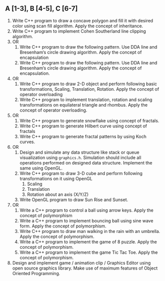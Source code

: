## A [1-3], B [4-5], C [6-7]
1. Write C++ program to draw a concave polygon and fill it with desired color using scan fill
algorithm. Apply the concept of inheritance.
2. Write C++ program to implement Cohen Southerland line clipping algorithm.
3. OR 
    1. Write C++ program to draw the following pattern. Use DDA line and Bresenham‘s circle drawing algorithm. Apply the concept of encapsulation
    2. Write C++ program to draw the following pattern. Use DDA line and Bresenham‘s circle drawing algorithm. Apply the concept of encapsulation.
4. OR
    1. Write C++ program to draw 2-D object and perform following basic transformations, Scaling, Translation, Rotation. Apply the concept of operator overloading
    2. Write C++ program to implement translation, rotation and scaling transformations on equilateral triangle and rhombus. Apply the concept of operator overloading.
5. OR
    1. Write C++ program to generate snowflake using concept of fractals.
    2. Write C++ program to generate Hilbert curve using concept of fractals
    3. Write C++ program to generate fractal patterns by using Koch curves.
6. OR
    1. Design and simulate any data structure like stack or queue visualization using `graphics.h`. Simulation should include all operations performed on designed data structure. Implement the same using OpenGL.
    2. Write C++ program to draw 3-D cube and perform following transformations on it using OpenGL 
       1. Scaling
       2. Translation 
       3. Rotation about an axis (X/Y/Z)
    3. Write OpenGL program to draw Sun Rise and Sunset.
7. OR
    1. Write a C++ program to control a ball using arrow keys. Apply the concept of polymorphism
    2. Write a C++ program to implement bouncing ball using sine wave form. Apply the concept of polymorphism. 
    3. Write C++ program to draw man walking in the rain with an umbrella. Apply the concept of polymorphism.
    4. Write a C++ program to implement the game of 8 puzzle. Apply the concept of polymorphism. 
    5. Write a C++ program to implement the game Tic Tac Toe. Apply the concept of polymorphism.
8. Design and implement game / animation clip / Graphics Editor using open source graphics library. Make use of maximum features of Object Oriented Programming.